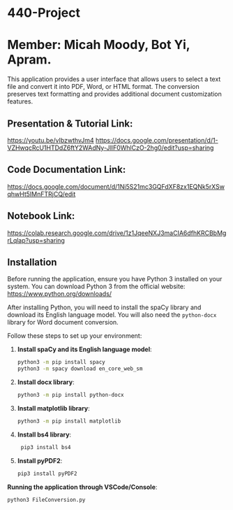 # 440-Project

# Member: Micah Moody, Bot Yi, Apram.

This application provides a user interface that allows users to select a text file and convert it into PDF, Word, or HTML format. The conversion preserves text formatting and provides additional document customization features.

## Presentation & Tutorial Link:
https://youtu.be/vIbzwthvJm4
https://docs.google.com/presentation/d/1-VZHwqcRcU1HTDdZ6ftY2WAdNy-JlIF0WhlCzO-2hg0/edit?usp=sharing

## Code Documentation Link:
https://docs.google.com/document/d/1Ni5S21mc3GQFdXF8zx1EQNk5rXSwqhwHt5IMnFTRjCQ/edit

## Notebook Link:
https://colab.research.google.com/drive/1z1JqeeNXJ3maCIA6dfhKRCBbMgrLqlap?usp=sharing

## Installation

Before running the application, ensure you have Python 3 installed on your system. You can download Python 3 from the official website: https://www.python.org/downloads/

After installing Python, you will need to install the spaCy library and download its English language model. You will also need the `python-docx` library for Word document conversion.

Follow these steps to set up your environment:

1. **Install spaCy and its English language model**:

   ```bash
   python3 -m pip install spacy
   python3 -m spacy download en_core_web_sm

2. **Install docx library**:

   ```bash
   python3 -m pip install python-docx

4. **Install matplotlib library**:
   
   ```bash
   python3 -m pip install matplotlib

6. **Install bs4 library**:

   ```bash
    pip3 install bs4

7. **Install pyPDF2**:

   ```bash
   pip3 install pyPDF2
   
**Running the application through VSCode/Console**:

    python3 FileConversion.py

